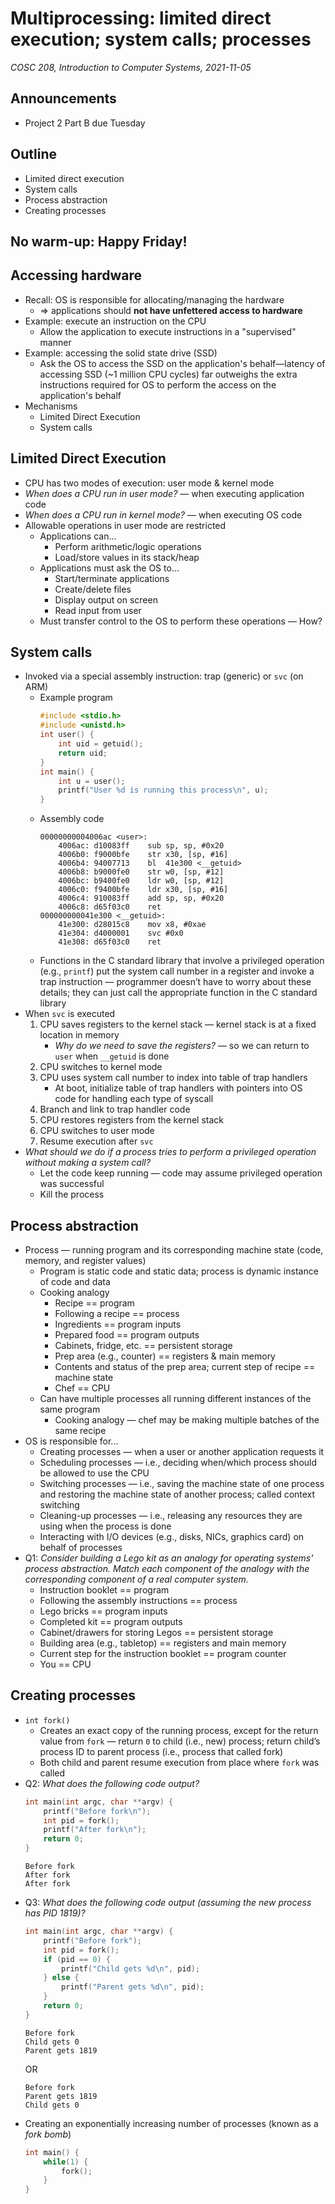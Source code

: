 # Multiprocessing: limited direct execution; system calls; processes
_COSC 208, Introduction to Computer Systems, 2021-11-05_

## Announcements
* Project 2 Part B due Tuesday

## Outline
* Limited direct execution
* System calls
* Process abstraction
* Creating processes

## No warm-up: Happy Friday!

## Accessing hardware
* Recall: OS is responsible for allocating/managing the hardware
    * ⇒ applications should **not have unfettered access to hardware**
* Example: execute an instruction on the CPU
    * Allow the application to execute instructions in a "supervised" manner
* Example: accessing the solid state drive (SSD)
    * Ask the OS to access the SSD on the application's behalf—latency of accessing SSD (~1 million CPU cycles) far outweighs the extra instructions required for OS to perform the access on the application's behalf
* Mechanisms
    * Limited Direct Execution
    * System calls

## Limited Direct Execution
* CPU has two modes of execution: user mode & kernel mode
* _When does a CPU run in user mode?_ — when executing application code
* _When does a CPU run in kernel mode?_ — when executing OS code
* Allowable operations in user mode are restricted
    * Applications can...
        * Perform arithmetic/logic operations
        * Load/store values in its stack/heap
    * Applications must ask the OS to...
        * Start/terminate applications
        * Create/delete files
        * Display output on screen
        * Read input from user
    * Must transfer control to the OS to perform these operations — How?

## System calls
* Invoked via a special assembly instruction: trap (generic) or `svc` (on ARM)
    * Example program
        ```C
        #include <stdio.h>
        #include <unistd.h>
        int user() {
            int uid = getuid();
            return uid;
        }
        int main() {
            int u = user();
            printf("User %d is running this process\n", u);
        }
        ```
    * Assembly code
        ```
        00000000004006ac <user>:
            4006ac:	d10083ff 	sub	sp, sp, #0x20
            4006b0:	f9000bfe 	str	x30, [sp, #16]
            4006b4:	94007713 	bl	41e300 <__getuid>
            4006b8:	b9000fe0 	str	w0, [sp, #12]
            4006bc:	b9400fe0 	ldr	w0, [sp, #12]
            4006c0:	f9400bfe 	ldr	x30, [sp, #16]
            4006c4:	910083ff 	add	sp, sp, #0x20
            4006c8:	d65f03c0 	ret
        000000000041e300 <__getuid>:
            41e300:	d28015c8 	mov	x8, #0xae
            41e304:	d4000001 	svc	#0x0
            41e308:	d65f03c0 	ret
        ```
    * Functions in the C standard library that involve a privileged operation (e.g., `printf`) put the system call number in a register and invoke a trap instruction — programmer doesn’t have to worry about these details; they can just call the appropriate function in the C standard library
* When `svc` is executed
    1. CPU saves registers to the kernel stack — kernel stack is at a fixed location in memory
        * _Why do we need to save the registers?_ — so we can return to `user` when `__getuid` is done
    2. CPU switches to kernel mode
    3. CPU uses system call number to index into table of trap handlers 
        * At boot, initialize table of trap handlers with pointers into OS code for handling each type of syscall
    4. Branch and link to trap handler code
    5. CPU restores registers from the kernel stack
    6. CPU switches to user mode
    7. Resume execution after `svc` 
* _What should we do if a process tries to perform a privileged operation without making a system call?_
    * Let the code keep running — code may assume privileged operation was successful
    * Kill the process

## Process abstraction
* Process — running program and its corresponding machine state (code, memory, and register values)
    * Program is static code and static data; process is dynamic instance of code and data
    * Cooking analogy
        * Recipe == program
        * Following a recipe == process
        * Ingredients == program inputs
        * Prepared food == program outputs
        * Cabinets, fridge, etc. == persistent storage
        * Prep area (e.g., counter) == registers & main memory
        * Contents and status of the prep area; current step of recipe == machine state
        * Chef == CPU
    * Can have multiple processes all running different instances of the same program
        * Cooking analogy — chef may be making multiple batches of the same recipe
* OS is responsible for...
    * Creating processes — when a user or another application requests it
    * Scheduling processes — i.e., deciding when/which process should be allowed to use the CPU
    * Switching processes — i.e., saving the machine state of one process and restoring the machine state of another process; called context switching
    * Cleaning-up processes — i.e., releasing any resources they are using when the process is done
    * Interacting with I/O devices (e.g., disks, NICs, graphics card) on behalf of processes
* Q1: _Consider building a Lego kit as an analogy for operating systems' process abstraction. Match each component of the analogy with the corresponding component of a real computer system._
    * Instruction booklet == program
    * Following the assembly instructions == process
    * Lego bricks == program inputs
    * Completed kit == program outputs
    * Cabinet/drawers for storing Legos == persistent storage
    * Building area (e.g., tabletop) == registers and main memory
    * Current step for the instruction booklet == program counter
    * You == CPU

## Creating processes
* `int fork()`
    * Creates an exact copy of the running process, except for the return value from `fork` — return `0` to child (i.e., new) process; return child’s process ID to parent process (i.e., process that called fork)
    * Both child and parent resume execution from place where `fork` was called
* Q2: _What does the following code output?_
    ```C
    int main(int argc, char **argv) {
        printf("Before fork\n");
        int pid = fork();
        printf("After fork\n");
        return 0;
    }
    ```
    ```
    Before fork
    After fork
    After fork
    ```
* Q3: _What does the following code output (assuming the new process has PID 1819)?_
    ```C
    int main(int argc, char **argv) {
        printf("Before fork");
        int pid = fork();
        if (pid == 0) {
            printf("Child gets %d\n", pid);
        } else {
            printf("Parent gets %d\n", pid);
        }
        return 0;
    }
    ```
    ```
    Before fork
    Child gets 0
    Parent gets 1819
    ```
    OR
    ```
    Before fork
    Parent gets 1819
    Child gets 0
    ``` 
* Creating an exponentially increasing number of processes (known as a _fork bomb_)
    ```C
    int main() {
        while(1) {
            fork();
        }
    }